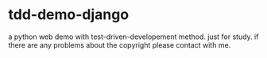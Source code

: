 # tdd-demo-django
a python web demo with test-driven-developement method. just for study. if there are any problems about the copyright please contact with me.
